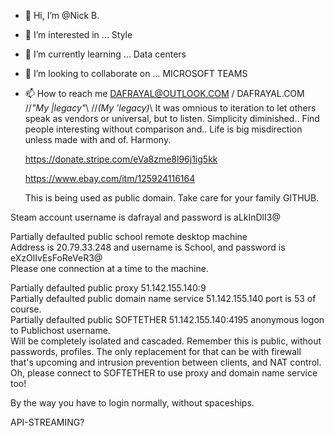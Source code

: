 - 👋 Hi, I’m @Nick B.
- 👀 I’m interested in ... Style
- 🌱 I’m currently learning ... Data centers
- 💞️ I’m looking to collaborate on ... MICROSOFT TEAMS
- 📫 How to reach me DAFRAYAL@OUTLOOK.COM / DAFRAYAL.COM
//*"My |legacy"*\\
//*(My 'legacy)*\\
It was omnious to iteration to let others speak as vendors or universal, but to listen.
Simplicity diminished.. Find people interesting without comparison and..
Life is big misdirection unless made with and of. Harmony.

  https://donate.stripe.com/eVa8zme8l96j1ig5kk
  
  https://www.ebay.com/itm/125924116164

  This is being used as public domain. Take care for your family GITHUB.

Steam account username is dafrayal and password is aLkInDlI3@

Partially defaulted public school remote desktop machine                                                                                                        
 Address is 20.79.33.248 and username is School, and password is eXzOlIvEsFoReVeR3@      
Please one connection at a time to the machine.

Partially defaulted public proxy 51.142.155.140:9                                                                                               
Partially defaulted public domain name service 51.142.155.140 port is 53 of course.                                                                                          
Partially defaulted public SOFTETHER 51.142.155.140:4195 anonymous logon to Publichost username.                                                                                                                  
Will be completely isolated and cascaded. Remember this is public, without passwords, profiles. The only replacement for that can be with firewall that's upcoming and intrusion prevention between clients, and NAT control.                                                                                  
Oh, please connect to SOFTETHER to use proxy and domain name service too!

By the way you have to login normally, without spaceships.

API-STREAMING?

